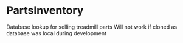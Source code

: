 # PartsInventory
Database lookup for selling treadmill parts
Will not work if cloned as database was local during development

